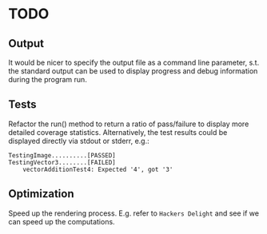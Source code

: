# TODO

## Output

It would be nicer to specify the output file as a command line parameter, s.t. the standard output can be used to display progress and debug information during the program run.

## Tests

Refactor the run() method to return a ratio of pass/failure to display more detailed coverage statistics. Alternatively, the test results could be displayed directly via stdout or stderr, e.g.:

```
TestingImage..........[PASSED]
TestingVector3........[FAILED]
    vectorAdditionTest4: Expected '4', got '3' 
```

## Optimization

Speed up the rendering process. E.g. refer to `Hackers Delight` and see if we can speed up the computations.